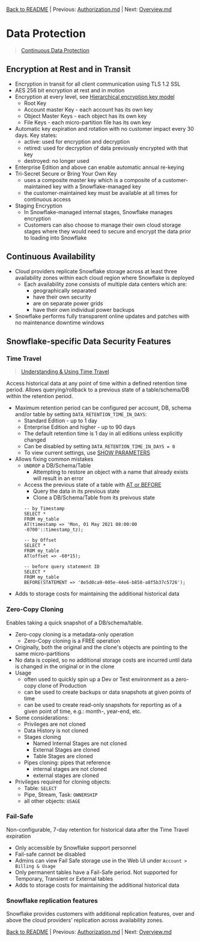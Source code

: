 [Back to README](../README.md) | Previous: [Authorization.md](Authorization.md) | Next: [Overview.md](Overview.md)

# Data Protection #

> [Continuous Data Protection](https://docs.snowflake.com/en/user-guide/data-cdp.html)

## Encryption at Rest and in Transit ##
* Encryption in transit for all client communication using TLS 1.2 SSL
* AES 256 bit encryption at rest and in motion
* Encryption at every level, see [Hierarchical encryption key model](https://docs.snowflake.com/en/user-guide/security-encryption-manage.html#hierarchical-key-model)
  * Root Key
  * Account master Key - each account has its own key
  * Object Master Keys - each object has its own key
  * File Keys - each micro-partition file has its own key
* Automatic key expiration and rotation with no customer impact every 30 days. Key states:
  * active: used for encryption and decryption
  * retired: used for decryption of data previously encrypted with that key
  * destroyed: no longer used
* Enterprise Edition and above can enable automatic annual re-keying
* Tri-Secret Secure or Bring Your Own Key
  * uses a composite master key which is a composite of a customer-maintained key with a Snowflake-managed key
  * the customer-maintained key must be available at all times for continuous access
* Staging Encryption
  * In Snowflake-managed internal stages, Snowflake manages encryption
  * Customers can also choose to manage their own cloud storage stages where they would need to secure and encrypt the data prior to loading into Snowflake

## Continuous Availability ##
* Cloud providers replicate Snowflake storage across at least three availability zones within each cloud region where Snowflake is deployed
  * Each availability zone consists of multiple data centers which are:
    * geographically separated
    * have their own security
    * are on separate power grids
    * have their own individual power backups
* Snowflake performs fully transparent online updates and patches with no maintenance downtime windows

## Snowflake-specific Data Security Features ##

### Time Travel ###

> [Understanding & Using Time Travel](https://docs.snowflake.com/en/user-guide/data-time-travel.html)

Access historical data at any point of time within a defined retention time period. Allows querying/rollback to a previous state of a table/schema/DB within the retention period.

* Maximum retention period can be configured per account, DB, schema and/or table by setting `DATA_RETENTION_TIME_IN_DAYS`:
  * Standard Edition - up to 1 day
  * Enterprise Edition and higher - up to 90 days
  * The default retention time is 1 day in all editions unless explicitly changed
  * Can be disabled by setting `DATA_RETENTION_TIME_IN_DAYS = 0`
  * To view current settings, use [SHOW PARAMETERS](https://docs.snowflake.com/en/sql-reference/sql/show-parameters.html)
* Allows fixing common mistakes
  * `UNDROP` a DB/Schema/Table
    * Attempting to restore an object with a name that already exists will result in an error
  * Access the previous state of a table with [AT or BEFORE](https://docs.snowflake.com/en/sql-reference/constructs/at-before.html)
    * Query the data in its previous state
    * Clone a DB/Schema/Table from its preivous state
    ```
    -- by Timestamp
    SELECT *
    FROM my_table
    AT(timestamp => 'Mon, 01 May 2021 08:00:00 -0700'::timestamp_tz);

    -- by Offset
    SELECT *
    FROM my_table
    AT(offset => -60*15);

    -- before query statement ID
    SELECT *
    FROM my_table
    BEFORE(STATEMENT => '8e5d0ca9-005e-44e6-b858-a8f5b37c5726');
    ```
* Adds to storage costs for maintaining the additional historical data

### Zero-Copy Cloning ###
Enables taking a quick snapshot of a DB/schema/table.

* Zero-copy cloning is a metadata-only operation
  * Zero-Copy cloning is a FREE operation
* Originally, both the original and the clone's objects are pointing to the same micro-partitions
* No data is copied, so no additional storage costs are incurred until data is changed in the original or in the clone
* Usage
  * often used to quickly spin up a Dev or Test environment as a zero-copy clone of Production
  * can be used to create backups or data snapshots at given points of time
  * can be used to create read-only snapshots for reporting as of a given point of time, e.g.: month-, year-end, etc.
* Some considerations:
  * Privileges are not cloned
  * Data History is not cloned
  * Stages cloning
    * Named Internal Stages are not cloned
    * External Stages are cloned
    * Table Stages are cloned
  * Pipes cloning: pipes that reference
    * internal stages are not cloned
    * external stages are cloned
* Privileges required for cloning objects:
  * Table: `SELECT`
  * Pipe, Stream, Task: `OWNERSHIP`
  * all other objects: `USAGE`

### Fail-Safe ###
Non-configurable, 7-day retention for historical data after the Time Travel expiration
* Only accessible by Snowflake support personnel
* Fail-safe cannot be disabled
* Admins can view Fail Safe storage use in the Web UI under `Account > Billing & Usage`
* Only permanent tables have a Fail-Safe period. Not supported for Temporary, Transient or External tables
* Adds to storage costs for maintaining the additional historical data

### Snowflake replication features ###
Snowflake provides customers with additional replication features, over and above the cloud providers' replication across availability zones.


[Back to README](../README.md) | Previous: [Authorization.md](Authorization.md) | Next: [Overview.md](Overview.md)
